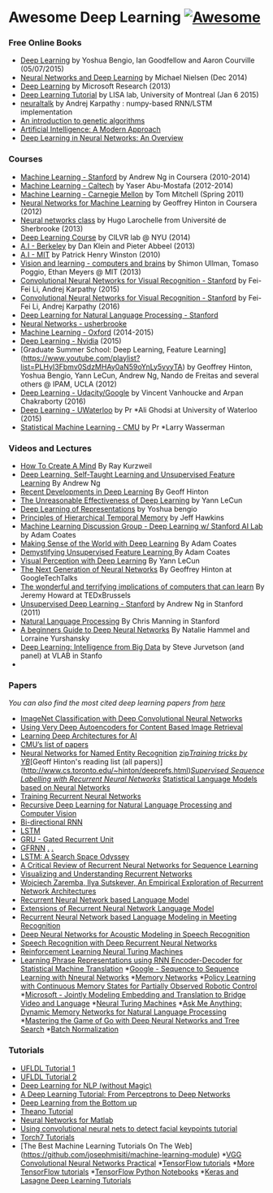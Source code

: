 # Awesome Deep Learning [![Awesome](https://cdn.rawgit.com/sindresorhus/awesome/d7305f38d29fed78fa85652e3a63e154dd8e8829/media/badge.svg)](https://github.com/sindresorhus/awesome)

### Free Online Books
* [Deep Learning](http://www.iro.umontreal.ca/~bengioy/dlbook/) by Yoshua Bengio, Ian Goodfellow and Aaron Courville  (05/07/2015)
* [Neural Networks and Deep Learning](http://neuralnetworksanddeeplearning.com/) by  Michael Nielsen (Dec 2014)
* [Deep Learning](http://research.microsoft.com/pubs/209355/DeepLearning-NowPublishing-Vol7-SIG-039.pdf) by Microsoft Research (2013) 
* [Deep Learning Tutorial](http://deeplearning.net/tutorial/deeplearning.pdf) by LISA lab, University of Montreal (Jan 6 2015)
* [neuraltalk](https://github.com/karpathy/neuraltalk) by Andrej Karpathy : numpy-based RNN/LSTM implementation
* [An introduction to genetic algorithms](https://svn-d1.mpi-inf.mpg.de/AG1/MultiCoreLab/papers/ebook-fuzzy-mitchell-99.pdf)
* [Artificial Intelligence: A Modern Approach](http://aima.cs.berkeley.edu/)
* [Deep Learning in Neural Networks: An Overview](http://arxiv.org/pdf/1404.7828v4.pdf)
 
### Courses
* [Machine Learning - Stanford](https://class.coursera.org/ml-005) by Andrew Ng in Coursera (2010-2014)
* [Machine Learning - Caltech](http://work.caltech.edu/lectures.html) by Yaser Abu-Mostafa (2012-2014)
* [Machine Learning - Carnegie Mellon](http://www.cs.cmu.edu/~tom/10701_sp11/lectures.shtml) by Tom Mitchell (Spring 2011)
* [Neural Networks for Machine Learning](https://class.coursera.org/neuralnets-2012-001) by Geoffrey Hinton in Coursera (2012)
* [Neural networks class](https://www.youtube.com/playlist?list=PL6Xpj9I5qXYEcOhn7TqghAJ6NAPrNmUBH) by Hugo Larochelle from Université de Sherbrooke (2013)
* [Deep Learning Course](http://cilvr.cs.nyu.edu/doku.php?id=deeplearning:slides:start) by CILVR lab @ NYU (2014)
* [A.I - Berkeley](https://courses.edx.org/courses/BerkeleyX/CS188x_1/1T2013/courseware/) by Dan Klein and Pieter Abbeel (2013)
* [A.I - MIT](http://ocw.mit.edu/courses/electrical-engineering-and-computer-science/6-034-artificial-intelligence-fall-2010/lecture-videos/) by Patrick Henry Winston (2010)
* [Vision and learning - computers and brains](http://web.mit.edu/course/other/i2course/www/vision_and_learning_fall_2013.html) by Shimon Ullman, Tomaso Poggio, Ethan Meyers @ MIT (2013)
* [Convolutional Neural Networks for Visual Recognition - Stanford](http://vision.stanford.edu/teaching/cs231n/syllabus_winter2015.html) by Fei-Fei Li, Andrej Karpathy (2015)
* [Convolutional Neural Networks for Visual Recognition - Stanford](http://vision.stanford.edu/teaching/cs231n/syllabus.html) by Fei-Fei Li, Andrej Karpathy (2016)
* [Deep Learning for Natural Language Processing - Stanford](http://cs224d.stanford.edu/)
* [Neural Networks - usherbrooke](http://info.usherbrooke.ca/hlarochelle/neural_networks/content.html)
* [Machine Learning - Oxford](https://www.cs.ox.ac.uk/people/nando.defreitas/machinelearning/) (2014-2015)
* [Deep Learning - Nvidia](https://developer.nvidia.com/deep-learning-courses) (2015)
* [Graduate Summer School: Deep Learning, Feature Learning] (https://www.youtube.com/playlist?list=PLHyI3Fbmv0SdzMHAy0aN59oYnLy5vyyTA) by Geoffrey Hinton, Yoshua Bengio, Yann LeCun, Andrew Ng, Nando de Freitas and several others @ IPAM, UCLA (2012)
* [Deep Learning - Udacity/Google](https://www.udacity.com/course/deep-learning--ud730) by Vincent Vanhoucke and Arpan Chakraborty (2016)
* [Deep Learning - UWaterloo](https://www.youtube.com/playlist?list=PLehuLRPyt1Hyi78UOkMPWCGRxGcA9NVOE) by Pr
*Ali Ghodsi at University of Waterloo (2015)
* [Statistical Machine Learning - CMU](https://www.youtube.com/watch?v=azaLcvuql_g&list=PLjbUi5mgii6BWEUZf7He6nowWvGne_Y8r) by Pr
*Larry Wasserman


### Videos and Lectures
* [How To Create A Mind](https://www.youtube.com/watch?v=RIkxVci-R4k) By Ray Kurzweil
* [Deep Learning, Self-Taught Learning and Unsupervised Feature Learning](https://www.youtube.com/watch?v=n1ViNeWhC24) By Andrew Ng
* [Recent Developments in Deep Learning](https://www.youtube.com/watch?v=vShMxxqtDDs&amp;index=3&amp;list=PL78U8qQHXgrhP9aZraxTT5-X1RccTcUYT) By Geoff Hinton
* [The Unreasonable Effectiveness of Deep Learning](https://www.youtube.com/watch?v=sc-KbuZqGkI) by Yann LeCun
* [Deep Learning of Representations](https://www.youtube.com/watch?v=4xsVFLnHC_0) by Yoshua bengio
* [Principles of Hierarchical Temporal Memory](https://www.youtube.com/watch?v=6ufPpZDmPKA) by Jeff Hawkins
* [Machine Learning Discussion Group - Deep Learning w/ Stanford AI Lab](https://www.youtube.com/watch?v=2QJi0ArLq7s&amp;list=PL78U8qQHXgrhP9aZraxTT5-X1RccTcUYT) by Adam Coates
* [Making Sense of the World with Deep Learning](http://vimeo.com/80821560) By Adam Coates 
* [Demystifying Unsupervised Feature Learning ](https://www.youtube.com/watch?v=wZfVBwOO0-k) By Adam Coates 
* [Visual Perception with Deep Learning](https://www.youtube.com/watch?v=3boKlkPBckA) By Yann LeCun
* [The Next Generation of Neural Networks](https://www.youtube.com/watch?v=AyzOUbkUf3M) By Geoffrey Hinton at GoogleTechTalks
* [The wonderful and terrifying implications of computers that can learn](http://www.ted.com/talks/jeremy_howard_the_wonderful_and_terrifying_implications_of_computers_that_can_learn) By Jeremy Howard at TEDxBrussels
* [Unsupervised Deep Learning - Stanford](http://web.stanford.edu/class/cs294a/handouts.html) by Andrew Ng in Stanford (2011)
* [Natural Language Processing](http://web.stanford.edu/class/cs224n/handouts/) By Chris Manning in Stanford
* [A beginners Guide to Deep Neural Networks](http://googleresearch.blogspot.com/2015/09/a-beginners-guide-to-deep-neural.html) By Natalie Hammel and Lorraine Yurshansky
* [Deep Learning: Intelligence from Big Data](https://www.youtube.com/watch?v=czLI3oLDe8M) by Steve Jurvetson (and panel) at VLAB in Stanfo
*

### Papers
*You can also find the most cited deep learning papers from [here](https://github.com/terryum/awesome-deep-learning-papers)*
* [ImageNet Classification with Deep Convolutional Neural Networks](http://papers.nips.cc/paper/4824-imagenet-classification-with-deep-convolutional-neural-networks.pdf)
* [Using Very Deep Autoencoders for Content Based Image Retrieval](http://www.cs.toronto.edu/~hinton/absps/esann-deep-final.pdf)
* [Learning Deep Architectures for AI](http://www.iro.umontreal.ca/~lisa/pointeurs/TR1312.pdf)
* [CMU’s list of papers](http://deeplearning.cs.cmu.edu/)
* [Neural Networks for Named Entity
Recognition](http://nlp.stanford.edu/~socherr/pa4_ner.pdf) [zip](http://nlp.stanford.edu/~socherr/pa4-ner.zip)*[Training tricks by YB](http://www.iro.umontreal.ca/~bengioy/papers/YB-tricks.pdf)*[Geoff Hinton's reading list (all papers)] (http://www.cs.toronto.edu/~hinton/deeprefs.html)*[Supervised Sequence Labelling with Recurrent Neural Networks](http://www.cs.toronto.edu/~graves/preprint.pdf)* [Statistical Language Models based on Neural Networks](http://www.fit.vutbr.cz/~imikolov/rnnlm/thesis.pdf)
* [Training Recurrent Neural Networks](http://www.cs.utoronto.ca/~ilya/pubs/ilya_sutskever_phd_thesis.pdf)
* [Recursive Deep Learning for Natural Language Processing and Computer Vision](http://nlp.stanford.edu/~socherr/thesis.pdf)
* [Bi-directional RNN](http://www.di.ufpe.br/~fnj/RNA/bibliografia/BRNN.pdf)
* [LSTM](http://web.eecs.utk.edu/~itamar/courses/ECE-692/Bobby_paper1.pdf)
* [GRU - Gated Recurrent Unit](http://arxiv.org/pdf/1406.1078v3.pdf)
* [GFRNN](http://arxiv.org/pdf/1502.02367v3.pdf) [.](http://jmlr.org/proceedings/papers/v37/chung15.pdf) [.](http://jmlr.org/proceedings/papers/v37/chung15-supp.pdf)
* [LSTM: A Search Space Odyssey](http://arxiv.org/pdf/1503.04069v1.pdf)
* [A Critical Review of Recurrent Neural Networks for Sequence Learning](http://arxiv.org/pdf/1506.00019v1.pdf)
* [Visualizing and Understanding Recurrent Networks](http://arxiv.org/pdf/1506.02078v1.pdf)
* [Wojciech Zaremba, Ilya Sutskever, An Empirical Exploration of Recurrent Network Architectures](http://jmlr.org/proceedings/papers/v37/jozefowicz15.pdf)
* [Recurrent Neural Network based Language Model](http://www.fit.vutbr.cz/research/groups/speech/publi/2010/mikolov_interspeech2010_IS100722.pdf)
* [Extensions of Recurrent Neural Network Language Model](http://www.fit.vutbr.cz/research/groups/speech/publi/2011/mikolov_icassp2011_5528.pdf)
* [Recurrent Neural Network based Language Modeling in Meeting Recognition](http://www.fit.vutbr.cz/~imikolov/rnnlm/ApplicationOfRNNinMeetingRecognition_IS2011.pdf)
* [Deep Neural Networks for Acoustic Modeling in Speech Recognition](http://cs224d.stanford.edu/papers/maas_paper.pdf)
* [Speech Recognition with Deep Recurrent Neural Networks](http://www.cs.toronto.edu/~fritz/absps/RNN13.pdf)
* [Reinforcement Learning Neural Turing Machines](http://arxiv.org/pdf/1505.00521v1)
* [Learning Phrase Representations using RNN Encoder-Decoder for Statistical Machine Translation](http://arxiv.org/pdf/1406.1078v3.pdf)
*[Google - Sequence to Sequence  Learning with Nneural Networks](http://papers.nips.cc/paper/5346-sequence-to-sequence-learning-with-neural-networks.pdf)
*[Memory Networks](http://arxiv.org/pdf/1410.3916v10)
*[Policy Learning with Continuous Memory States for Partially Observed Robotic Control](http://arxiv.org/pdf/1507.01273v1)
*[Microsoft - Jointly Modeling Embedding and Translation to Bridge Video and Language](http://arxiv.org/pdf/1505.01861v1.pdf)
*[Neural Turing Machines](http://arxiv.org/pdf/1410.5401v2.pdf)
*[Ask Me Anything: Dynamic Memory Networks for Natural Language Processing](http://arxiv.org/pdf/1506.07285v1.pdf)
*[Mastering the Game of Go with Deep Neural Networks and Tree Search](http://www.nature.com/nature/journal/v529/n7587/pdf/nature16961.pdf)
*[Batch Normalization](https://arxiv.org/abs/1502.03167)




### Tutorials
* [UFLDL Tutorial 1](http://deeplearning.stanford.edu/wiki/index.php/UFLDL_Tutorial)
* [UFLDL Tutorial 2](http://ufldl.stanford.edu/tutorial/supervised/LinearRegression/)
* [Deep Learning for NLP (without Magic)](http://www.socher.org/index.php/DeepLearningTutorial/DeepLearningTutorial)
* [A Deep Learning Tutorial: From Perceptrons to Deep Networks](http://www.toptal.com/machine-learning/an-introduction-to-deep-learning-from-perceptrons-to-deep-networks)
* [Deep Learning from the Bottom up](http://www.metacademy.org/roadmaps/rgrosse/deep_learning)
* [Theano Tutorial](http://deeplearning.net/tutorial/deeplearning.pdf)
* [Neural Networks for Matlab](http://uk.mathworks.com/help/pdf_doc/nnet/nnet_ug.pdf)
* [Using convolutional neural nets to detect facial keypoints tutorial](http://danielnouri.org/notes/2014/12/17/using-convolutional-neural-nets-to-detect-facial-keypoints-tutorial/)
* [Torch7 Tutorials](http://code.madbits.com/wiki/doku.php)
* [The Best Machine Learning Tutorials On The Web] (https://github.com/josephmisiti/machine-learning-module)
*[VGG Convolutional Neural Networks Practical](http://www.robots.ox.ac.uk/~vgg/practicals/cnn/index.html)
*[TensorFlow tutorials](https://github.com/nlintz/TensorFlow-Tutorials)
*[More TensorFlow tutorials](https://github.com/pkmital/tensorflow_tutorials)
*[TensorFlow Python Notebooks](https://github.com/aymericdamien/TensorFlow-Examples)
*[Keras and Lasagne Deep Learning Tutorials](https://github.com/Vict0rSch/deep_learning)
